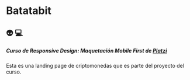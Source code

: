 # **Batatabit**

:alien:  :computer:
------------
#####  Curso de Responsive Design: Maquetación Mobile First de [Platzi](http://platzi.com "Platzi")

Esta es una landing page de criptomonedas que es parte del proyecto del curso.
